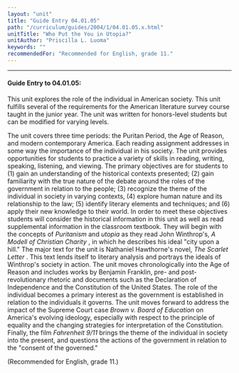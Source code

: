 ```yaml
---
layout: "unit"
title: "Guide Entry 04.01.05"
path: "/curriculum/guides/2004/1/04.01.05.x.html"
unitTitle: "Who Put the You in Utopia?"
unitAuthor: "Priscilla L. Luoma"
keywords: ""
recommendedFor: "Recommended for English, grade 11."
---
```

<body>
<hr/>
 <h4>
  Guide Entry to 04.01.05:
 </h4>
 <p>
  This unit explores the role of the individual in American society. This unit fulfills several of the requirements for the American literature survey course taught in the junior year. The unit was written for honors-level students but can be modified for varying levels.
 </p>
<p>
  The unit covers three time periods: the Puritan Period, the Age of Reason, and modern contemporary America. Each reading assignment addresses in some way the importance of the individual in his society. The unit provides opportunities for students to practice a variety of skills in reading, writing, speaking, listening, and viewing. The primary objectives are for students to (1) gain an understanding of the historical contexts presented; (2) gain familiarity with the true nature of the debate around the roles of the government in relation to the people; (3) recognize the theme of the individual in society in varying contexts, (4) explore human nature and its relationship to the law; (5) identify literary elements and techniques; and (6) apply their new knowledge to their world. In order to meet these objectives students will consider the historical information in this unit as well as read supplemental information in the classroom textbook. They will begin with the concepts of
  <i>
   Puritanism
  </i>
  and
  <i>
   utopia
  </i>
  as they read John Winthrop's,
  <i>
   A Modell of Christian Charity
  </i>
  , in which he describes his ideal "city upon a hill." The major text for the unit is Nathaniel Hawthorne's novel,
  <i>
   The Scarlet Letter
  </i>
  . This text lends itself to literary analysis and portrays the ideals of Winthrop's society in action. The unit moves chronologically into the Age of Reason and includes works by Benjamin Franklin, pre- and post- revolutionary rhetoric and documents such as the Declaration of Independence and the Constitution of the United States. The role of the individual becomes a primary interest as the government is established in relation to the individuals it governs. The unit moves forward to address the impact of the Supreme Court case
  <i>
   Brown v. Board of Education
  </i>
  on America's evolving ideology, especially with respect to the principle of equality and the changing strategies for interpretation of the Constitution. Finally, the film
  <i>
   Fahrenheit 9/11
  </i>
  brings the theme of the individual in society into the present, and questions the actions of the government in relation to the "consent of the governed."
 </p>
<p>
  (Recommended for English, grade 11.)
 </p>

</body>